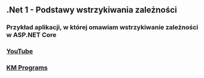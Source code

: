## .Net 1 - Podstawy wstrzykiwania zależności

### Przykład aplikacji, w której omawiam wstrzykiwanie zależności w ASP.NET Core

### [YouTube](https://www.youtube.com/watch?v=pEaQSu7zUeE&list=PLCXqHvi_kahyqE0TpYcXhYv69CBlPSr7A&index=6)
### [KM Programs](https://km-programs.pl/)
